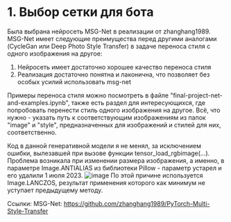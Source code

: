 # 1. Выбор сетки для бота
Была выбрана нейросеть MSG-Net в реализации от zhanghang1989.
MSG-Net имеет следующие преимущества перед другими аналогами (CycleGan или Deep Photo Style Transfer) в задаче переноса стиля с одного изображения на другое:
  1. Нейросеть имеет достаточно хорошее качество переноса стиля
  2. Реализация достаточно понятна и лаконична, что позволяет без особых усилий использовать msg-net

Примеры переноса стиля можно посмотреть в файле "final-project-net-and-examples.ipynb", также есть раздел для интересующихся, где попробовать перенести стиль одного изображения на другое. Всё, что нужно - указать путь к соответствующим изображениям из папок "image" и "style", предназначенных для изображений и стилей для них, соответственно.

Код в данной генеративной модели я не менял, за исключением ошибки, вылезавшей при вызове функции tensor_load_rgbimage(...). Проблема возникала при изменении размера изображения, а именно, в параметре Image.ANTIALIAS из библиотеки Pillow - параметр устарел и его удалили 1 июля 2023. 
![image](https://github.com/tipofyzik/ImageStyling_tgbot/assets/84290230/c460554a-2d8d-49f9-80be-2fafd8668b9b)
По этой причине используется Image.LANCZOS, результат применения которого как минимум не уступает предыдущему методу.



Ссылки:
MSG-Net:  https://github.com/zhanghang1989/PyTorch-Multi-Style-Transfer

